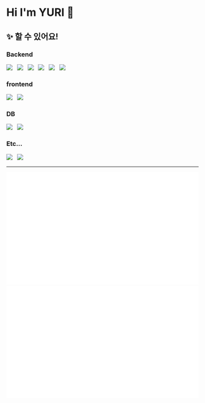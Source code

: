 
# Hi I'm YURI 👋
<div>

  ## ✨ 할 수 있어요!
  
### Backend 
<img src="https://img.shields.io/badge/java-007396?style=flat-square&logo=java&logoColor=white"/>
&nbsp;
<img src="https://img.shields.io/badge/Spring-6DB33F?style=flat-square&logo=Spring&logoColor=white"/>
&nbsp;
<img src="https://img.shields.io/badge/SpringBoot-6DB33F?style=flat-square&logo=springboot&logoColor=white">
&nbsp;
<img src="https://img.shields.io/badge/Node.js-339933?style=flat-square&logo=Node.js&logoColor=white"/>
&nbsp;
<img src="https://img.shields.io/badge/Docker-2496ED?style=flat-square&logo=Docker&logoColor=white"/>
&nbsp;
<img src="https://img.shields.io/badge/Amazon AWS-232F3E?style=flat-square&logo=amazonaws&logoColor=white"/>
<br/>

### frontend 
<img src="https://img.shields.io/badge/React-61DAFB?style=flat-square&logo=React&logoColor=black"/>
&nbsp;
<img src="https://img.shields.io/badge/styled components-DB7093?style=flat-square&logo=styled-components&logoColor=white"/>
<br/>

### DB
<img src="https://img.shields.io/badge/MySQL-4479A1?style=flat-square&logo=MySQL&logoColor=white"/>
&nbsp;
<img src="https://img.shields.io/badge/ORACLE-F80000?style=flat-square&logo=oracle&logoColor=white"/>
<br/>

### Etc...
<img src="https://img.shields.io/badge/Git-F05032?style=flat-square&logo=git&logoColor=white"/>
&nbsp;
<img src="https://img.shields.io/badge/GitHub-181717?style=flat-square&logo=GitHub&logoColor=white"/>
<br/>

<hr/>
</div>

![GitHub Stats](https://github.com/Hyouzl/github-stats-transparent/blob/output/generated/overview.svg)
![GitHub Stats](https://github.com/Hyouzl/github-stats-transparent/blob/output/generated/languages.svg)
